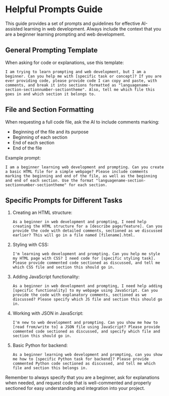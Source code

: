 # Helpful Prompts Guide

This guide provides a set of prompts and guidelines for effective AI-assisted learning in web development. Always include the context that you are a beginner learning prompting and web development.

## General Prompting Template

When asking for code or explanations, use this template:

```
I am trying to learn prompting and web development, but I am a beginner. Can you help me with [specific task or concept]? If you are ever providing code, please provide code I can copy and paste, with comments, and break it into sections formatted as "languagename-section-sectionnumber-sectiontheme". Also, tell me which file this goes in and which section it belongs to.
```

## File and Section Formatting

When requesting a full code file, ask the AI to include comments marking:
- Beginning of the file and its purpose
- Beginning of each section
- End of each section
- End of the file

Example prompt:
```
I am a beginner learning web development and prompting. Can you create a basic HTML file for a simple webpage? Please include comments marking the beginning and end of the file, as well as the beginning and end of each section. Use the format "languagename-section-sectionnumber-sectiontheme" for each section.
```

## Specific Prompts for Different Tasks

1. Creating an HTML structure:
   ```
   As a beginner in web development and prompting, I need help creating the HTML structure for a [describe page/feature]. Can you provide the code with detailed comments, sectioned as we discussed earlier? This will go in a file named [filename].html.
   ```

2. Styling with CSS:
   ```
   I'm learning web development and prompting. Can you help me style my HTML page with CSS? I need code for [specific styling task]. Please provide commented code sectioned as discussed, and tell me which CSS file and section this should go in.
   ```

3. Adding JavaScript functionality:
   ```
   As a beginner in web development and prompting, I need help adding [specific functionality] to my webpage using JavaScript. Can you provide the code with explanatory comments, sectioned as we discussed? Please specify which JS file and section this should go in.
   ```

4. Working with JSON in JavaScript:
   ```
   I'm new to web development and prompting. Can you show me how to [read from/write to] a JSON file using JavaScript? Please provide commented code sectioned as discussed, and specify which file and section this should go in.
   ```

5. Basic Python for backend:
   ```
   As a beginner learning web development and prompting, can you show me how to [specific Python task for backend]? Please provide commented Python code sectioned as discussed, and tell me which file and section this belongs in.
   ```

Remember to always specify that you are a beginner, ask for explanations when needed, and request code that is well-commented and properly sectioned for easy understanding and integration into your project.